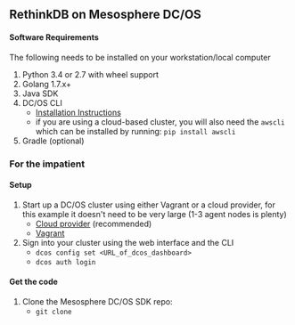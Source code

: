 ## RethinkDB on Mesosphere DC/OS

#### Software Requirements
The following needs to be installed on your workstation/local computer
1. Python 3.4 or 2.7 with wheel support
2. Golang 1.7.x+
3. Java SDK
4. DC/OS CLI
    * [Installation Instructions](http://example.com)
    * if you are using a cloud-based cluster, you will also need the `awscli` which can be installed by running: `pip install awscli`
4. Gradle (optional)

### For the impatient
#### Setup
1. Start up a DC/OS cluster using either Vagrant or a cloud provider, for this example it doesn't need to be very large (1-3 agent nodes is plenty)
    * [Cloud provider](http://example.com) (recommended)
    * [Vagrant](http://exampple.com)
2. Sign into your cluster using the web interface and the CLI
    * `dcos config set <URL_of_dcos_dashboard>`
    * `dcos auth login`
#### Get the code
1. Clone the Mesosphere DC/OS SDK repo:
    * `git clone `